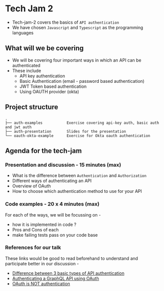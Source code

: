 # Tech Jam 2

-   Tech-jam-2 covers the basics of `API authentication`
-   We have chosen `Javascript` and `Typescript` as the programming languages

## What will we be covering

-   We will be covering four important ways in which an API can be authenticated
-   These include
    -   API key authentication
    -   Basic Authentication (email - password based authentication)
    -   JWT Token based authentication
    -   Using OAUTH provider (okta)

## Project structure

```
.
├── auth-examples           Exercise covering api-key auth, basic auth and jwt auth
├── auth-presentation       Slides for the presentation
└── oauth-okta-example      Exercise for Okta oauth authentication
```

## Agenda for the tech-jam

### Presentation and discussion - 15 minutes (max)

* What is the difference between `Authentication` and `Authorization`
* Different ways of authenticating an API
* Overview of OAuth
* How to choose which authentication method to use for your API

### Code examples - 20 x 4 minutes (max) 
For each of the ways, we will be focussing on -

* how it is implemented in code ?
* Pros and Cons of each
* make failing tests pass on your code base

### References for our talk

These links would be good to read beforehand to understand and participate better in our discussion -

* [Difference between 3 basic types of API authentication](https://nordicapis.com/the-difference-between-http-auth-api-keys-and-oauth/)
* [Authenticating a GraphQL API using OAuth](https://developer.okta.com/blog/2020/11/18/build-a-graphql-nodejs-api)
* [OAuth is NOT authentication](https://www.scottbrady91.com/oauth/oauth-is-not-authentication)
